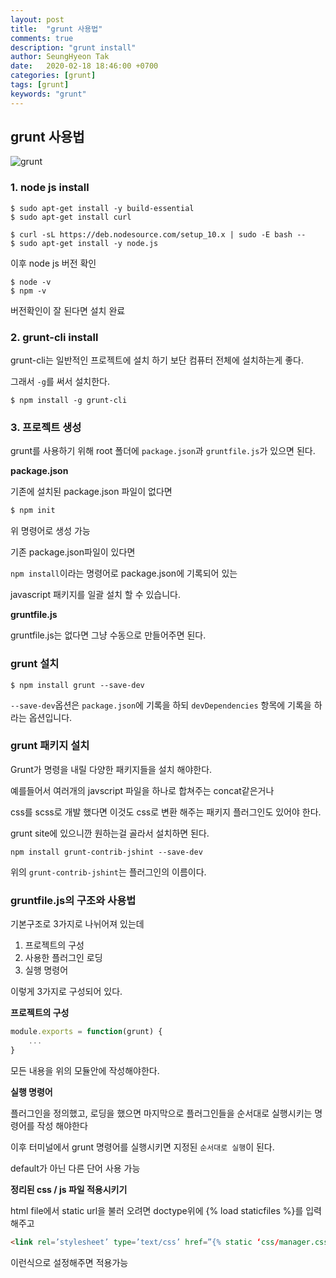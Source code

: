 ```yaml
---
layout: post
title:  "grunt 사용법"
comments: true
description: "grunt install"
author: SeungHyeon Tak
date:   2020-02-18 18:46:00 +0700
categories: [grunt]
tags: [grunt]
keywords: "grunt"
---
```

## grunt 사용법

![grunt](https://user-images.githubusercontent.com/46446165/74724297-678f7300-527f-11ea-8861-908fb0bf01e4.jpg)


### 1. node js install

```!bash
$ sudo apt-get install -y build-essential
$ sudo apt-get install curl
```

```!bash
$ curl -sL https://deb.nodesource.com/setup_10.x | sudo -E bash --
$ sudo apt-get install -y node.js
```

이후 node js 버전 확인

```!bash
$ node -v
$ npm -v
```

버전확인이 잘 된다면 설치 완료

### 2. grunt-cli install

grunt-cli는 일반적인 프로젝트에 설치 하기 보단 컴퓨터 전체에 설치하는게 좋다.

그래서 `-g`를 써서 설치한다.

```!bash
$ npm install -g grunt-cli
```

### 3. 프로젝트 생성

grunt를 사용하기 위해 root 폴더에 `package.json`과 `gruntfile.js`가 있으면 된다.

**package.json**

기존에 설치된 package.json 파일이 없다면

```python
$ npm init
```

위 명령어로 생성 가능

기존 package.json파일이 있다면

`npm install`이라는 명령어로 package.json에 기록되어 있는 

javascript 패키지를 일괄 설치 할 수 있습니다.

**gruntfile.js**

gruntfile.js는 없다면 그냥 수동으로 만들어주면 된다.

### grunt 설치

```!bash
$ npm install grunt --save-dev
```

`--save-dev`옵션은 `package.json`에 기록을 하되 `devDependencies` 항목에 기록을 하라는 옵션입니다.

### grunt 패키지 설치

Grunt가 명령을 내릴 다양한 패키지들을 설치 해야한다.

예를들어서 여러개의 javscript 파일을 하나로 합쳐주는 concat같은거나

css를 scss로 개발 했다면 이것도 css로 변환 해주는 패키지 플러그인도 있어야 한다.

grunt site에 있으니깐 원하는걸 골라서 설치하면 된다.

```!bash
npm install grunt-contrib-jshint --save-dev
```

위의 `grunt-contrib-jshint`는 플러그인의 이름이다.

### gruntfile.js의 구조와 사용법

기본구조로 3가지로 나뉘어져 있는데

1. 프로젝트의 구성
2. 사용한 플러그인 로딩
3. 실행 명령어

이렇게 3가지로 구성되어 있다.

**프로젝트의 구성**

```javascript
module.exports = function(grunt) {
	...
}
```

모든 내용을 위의 모듈안에 작성해야한다.

**실행 명령어**

플러그인을 정의했고, 로딩을 했으면 마지막으로 플러그인들을 순서대로 실행시키는 명령어를 작성 해야한다

이후 터미널에서 grunt 명령어를 실행시키면 지정된 `순서대로 실행`이 된다.

default가 아닌 다른 단어 사용 가능


**정리된 css / js 파일 적용시키기**

html file에서 static url을 불러 오려면 doctype위에 {% load staticfiles %}를 입력해주고

```html
<link rel=’stylesheet’ type=’text/css’ href=”{% static ‘css/manager.css’ %}”>
```

이런식으로 설정해주면 적용가능
